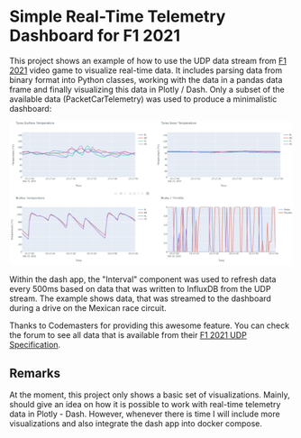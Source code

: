 # Simple Real-Time Telemetry Dashboard for F1 2021
This project shows an example of how to use the UDP data stream from [F1 2021][1] video game to visualize real-time data. It includes parsing data from binary format into Python classes, working with the data in a pandas data frame and finally visualizing this data in Plotly / Dash. Only a subset of the available data (PacketCarTelemetry) was used to produce a minimalistic dashboard:

![F1 2021 Dashboard Example](https://github.com/pahansen/f1-2021-telemetry-dashboard/blob/main/DashF1.JPG)

Within the dash app, the "Interval" component was used to refresh data every 500ms based on data that was written to InfluxDB from the UDP stream. The example shows data, that was streamed to the dashboard during a drive on the Mexican race circuit.

Thanks to Codemasters for providing this awesome feature. You can check the forum to see all data that is available from their [F1 2021 UDP Specification][2].


[1]: https://www.ea.com/de-de/games/f1/f1-2021
[2]: https://forums.codemasters.com/topic/80231-f1-2021-udp-specification/

## Remarks
At the moment, this project only shows a basic set of visualizations. Mainly, should give an idea on how it is possible to work with real-time telemetry data in Plotly - Dash. However, whenever there is time I will include more visualizations and also integrate the dash app into docker compose.